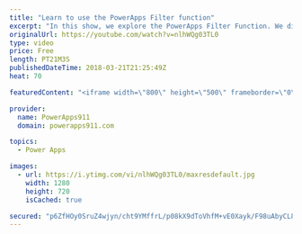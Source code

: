 ```yaml
---
title: "Learn to use the PowerApps Filter function"
excerpt: "In this show, we explore the PowerApps Filter Function. We discuss the function, how to build a search box, the nuances of the PowerApps Filter SharePoint, and build a custom PowerApps Filter Gallery. Very cool stuff.   Document on PowerApps Delegation https://docs.microsoft.com/en-us/powerapps/maker/canvas-apps/delegation-overview"
originalUrl: https://youtube.com/watch?v=nlhWQg03TL0
type: video
price: Free
length: PT21M3S
publishedDateTime: 2018-03-21T21:25:49Z
heat: 70

featuredContent: "<iframe width=\"800\" height=\"500\" frameborder=\"0\" src=\"https://www.youtube.com/embed/nlhWQg03TL0\" allow=\"accelerometer; autoplay; encrypted-media; gyroscope; picture-in-picture\" allowfullscreen></iframe>"

provider:
  name: PowerApps911
  domain: powerapps911.com

topics:
  - Power Apps

images:
  - url: https://i.ytimg.com/vi/nlhWQg03TL0/maxresdefault.jpg
    width: 1280
    height: 720
    isCached: true

secured: "p6ZfHOy0SruZ4wjyn/cht9YMffrL/p08kX9dToVhfM+vE0Xayk/F98uAbyCL8EeFnHVjRqXUyIsk9T6sDaGPjtmEiuDD/3pH6ao3t5TEFoyMNVmaY/A6Qj/LX6u6mYrR2mB8caa7WZuC5Jaq5xsOW1Rtru77bw0cLiA+o2LYFCUEvAaqVxLfiDJLWfSZr5xrbzxl6kcolMxczS3FjCmw8PmV70aoqXn8Xc0k9TCbgjLCeSIknlVXS0tV7NFrwL1nM39XzdIh0/2Vq55f1a3lLq1TGRyqY2NA/i5we86BEApveIPQ4EqvcjM1v8yVRZeGiCUe6X7pAdWs1bHP0EluN2uaPhIkfj3wF4Vd5xPX/hkYjlZlAtbOiRkizVyT2GyPE402Q95rX2SrAqe1kjvGVCw6h8RsC3Dpg88H+sHv0GQkufn9X61Xnumuf6wXXXX6;GmR3FwlB69XKk1EQsy/x7Q=="
---
```


